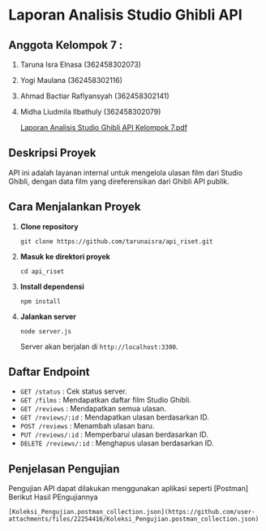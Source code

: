 # Laporan Analisis Studio Ghibli API

## Anggota Kelompok 7 : 
1. Taruna Isra Elnasa (362458302073)
2. Yogi Maulana (362458302116)
3. Ahmad Bactiar Raflyansyah (362458302141)
4. Midha Liudmila Ilbathuly (362458302079)


   [Laporan Analisis Studio Ghibli API Kelompok 7.pdf](https://github.com/user-attachments/files/22250194/Laporan.Analisis.Studio.Ghibli.API.Kelompok.7.pdf)

 ## Deskripsi Proyek
 API ini adalah layanan internal untuk mengelola ulasan film
 dari Studio Ghibli,
 dengan data film yang direferensikan dari Ghibli API publik.
## Cara Menjalankan Proyek

1. **Clone repository**
   ```
   git clone https://github.com/tarunaisra/api_riset.git
   ```

2. **Masuk ke direktori proyek**
   ```
   cd api_riset
   ```

3. **Install dependensi**
   ```
   npm install
   ```

4. **Jalankan server**
   ```
   node server.js
   ```
   Server akan berjalan di `http://localhost:3300`.

## Daftar Endpoint

- `GET /status` : Cek status server.
- `GET /films` : Mendapatkan daftar film Studio Ghibli.
- `GET /reviews` : Mendapatkan semua ulasan.
- `GET /reviews/:id` : Mendapatkan ulasan berdasarkan ID.
- `POST /reviews` : Menambah ulasan baru.
- `PUT /reviews/:id` : Memperbarui ulasan berdasarkan ID.
- `DELETE /reviews/:id` : Menghapus ulasan berdasarkan ID.

## Penjelasan Pengujian

Pengujian API dapat dilakukan menggunakan aplikasi seperti [Postman]
Berikut Hasil PEngujiannya
```
[Koleksi_Pengujian.postman_collection.json](https://github.com/user-attachments/files/22254416/Koleksi_Pengujian.postman_collection.json)

```
	
